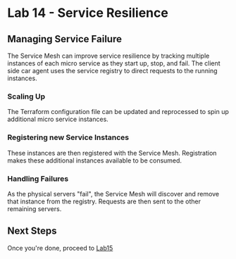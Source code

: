# Lab 14 - Service Resilience

## Managing Service Failure

The Service Mesh can improve service resilience by tracking multiple instances of each micro service as they start up, stop, and fail. The client side car agent uses the service registry to direct requests to the running instances.

### Scaling Up

The Terraform configuration file can be updated and reprocessed to spin up additional micro service instances.

### Registering new Service Instances

These instances are then registered with the Service Mesh. Registration makes these additional instances available to be consumed.

### Handling Failures

As the physical servers "fail", the Service Mesh will discover and remove that instance from  the registry. Requests are then sent to the other remaining servers.

## Next Steps

Once you're done, proceed to [Lab15](Lab15.md)